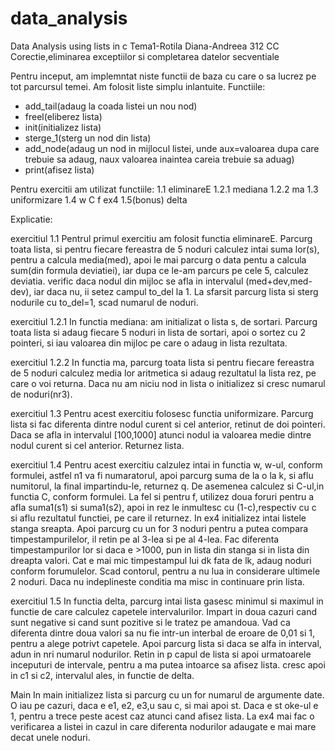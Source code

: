 # data_analysis
Data Analysis using lists in c
Tema1-Rotila Diana-Andreea 312 CC
Corectie,eliminarea exceptiilor si completarea datelor secventiale

Pentru inceput, am implemntat niste functii de baza cu care o sa lucrez pe 
tot parcursul temei. Am folosit liste simplu inlantuite. Functiile:
-  add_tail(adaug la coada listei un nou nod)
-  freel(eliberez lista)
-  init(initializez lista)
-  sterge_1(sterg un nod din lista)
-  add_node(adaug un nod in mijlocul listei, unde aux=valoarea dupa care
 trebuie 
   sa adaug, naux valoarea inaintea careia trebuie sa aduag)
-  print(afisez lista)


Pentru exercitii am utilizat functiile:
1.1	eliminareE
1.2.1 mediana
1.2.2 ma
1.3 uniformizare
1.4 w
	C
	f
	ex4
1.5(bonus) delta


Explicatie: 

exercitiul 1.1	Pentrul primul exercitiu am folosit functia eliminareE.
 Parcurg toata lista, si pentru fiecare fereastra de 5 noduri calculez intai 
 suma lor(s), pentru a calcula media(med), apoi le mai parcurg o data pentu 
 a calcula sum(din formula deviatiei), iar dupa ce le-am parcurs pe cele 5,
 calculez deviatia. verific daca nodul din mijloc se afla in intervalul
 (med+dev,med-dev), iar daca nu, ii setez campul to_del la 1. La sfarsit
 parcurg lista si sterg nodurile cu to_del=1, scad numarul de noduri.


exercitiul 1.2.1	In functia mediana: am initializat o lista s, de sortari.
 Parcurg toata lista si adaug fiecare 5 noduri in lista de sortari, apoi o 
sortez cu 2 pointeri, si iau  valoarea din mijloc pe care o adaug in lista 
rezultata.

exercitiul 1.2.2	In functia ma, parcurg toata lista si pentru fiecare 
fereastra de 5 noduri calculez media lor aritmetica si adaug rezultatul
la lista rez, pe care o voi returna. Daca nu am niciu nod in lista
o initializez si cresc numarul de noduri(nr3).

exercitiul 1.3	Pentru acest exercitiu folosesc functia uniformizare.
Parcurg lista si fac diferenta dintre nodul curent si cel anterior, retinut
de doi pointeri. Daca se afla in intervalul [100,1000] atunci nodul ia valoarea
medie dintre nodul curent si cel anterior. Returnez lista.

exercitiul 1.4 Pentru acest exercitiu calzulez intai in functia w, w-ul, 
conform formulei, astfel n1 va fi numaratorul, apoi parcurg suma de la o la k,
 si aflu numitorul, la final impartindu-le, returnez q. De asemenea calculez
 si C-ul,in functia C, conform formulei. La fel si pentru f, utilizez doua 
 foruri pentru a afla suma1(s1) si suma1(s2), apoi in rez le inmultesc cu
 (1-c),respectiv cu c si aflu rezultatul functiei, pe care il returnez.
 In ex4 initializez intai listele stanga sreapta. Apoi parcurg cu un for
 3 noduri pentru a putea compara timpestampurilelor, il retin pe al 3-lea
 si pe al 4-lea. Fac diferenta timpestampurilor lor si daca e >1000, 
 pun in lista din stanga si in lista din dreapta valori. Cat e mai mic 
 timpestampul lui dk fata de lk, adaug noduri conform forumulelor. 
 Scad contorul, pentru a nu lua in considerare ultimele 2 noduri. 
 Daca nu indeplineste conditia ma misc in continuare prin lista.

exercitiul 1.5	In functia delta, parcurg intai lista gasesc minimul
si maximul in functie de care calculez capetele intervalurilor.
Impart in doua cazuri cand sunt negative si cand sunt pozitive
si le tratez pe amandoua. Vad ca diferenta dintre doua valori
sa nu fie intr-un interbal de eroare de 0,01 si 1, pentru a alege
potrivt capetele. Apoi parcurg lista si daca se alfa in interval, adun
in nri numarul nodurilor. Retin in p capul de lista si apoi urmatoarele
inceputuri de intervale, pentru a ma putea intoarce sa afisez lista.
cresc apoi in c1 si c2, intervalul ales, in functie de delta.

Main In main initializez lista si parcurg cu un for numarul de argumente
date. O iau pe cazuri, daca e  e1, e2, e3,u sau c, si mai apoi st. Daca
e st oke-ul e 1, pentru a trece peste acest caz atunci cand afisez lista.
La ex4 mai fac o verificarea a listei in cazul in care diferenta nodurilor 
adaugate e mai mare decat unele noduri.
